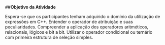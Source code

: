 ##**Objetivo da Atividade**

Espera-se que os participantes tenham adquirido o domínio da utilização de expressões em C++. Entender o operador de atribuição e suas peculiaridades. Compreender a aplicação dos operadores aritméticos, relacionais, lógicos e bit a bit. Utilizar o operador condicional ou ternário com primeira estrutura de seleção simples.